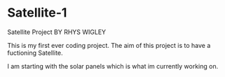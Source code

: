 # Satellite-1
Satellite Project
BY RHYS WIGLEY

This is my first ever coding project. The aim of this project is to have a fuctioning Satellite.

I am starting with the solar panels which is what im currently working on.
